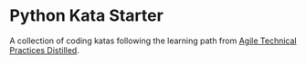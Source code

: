 # Python Kata Starter

A collection of coding katas following the learning path from [Agile Technical Practices Distilled](https://leanpub.com/agiletechnicalpracticesdistilled).
